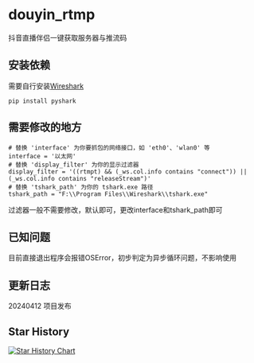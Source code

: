 # douyin_rtmp
抖音直播伴侣一键获取服务器与推流码

## 安装依赖

需要自行安装[Wireshark](https://www.wireshark.org/)

```pip install pyshark```

## 需要修改的地方

```
# 替换 'interface' 为你要抓包的网络接口，如 'eth0'、'wlan0' 等
interface = '以太网'
# 替换 'display_filter' 为你的显示过滤器
display_filter = '((rtmpt) && (_ws.col.info contains "connect")) || (_ws.col.info contains "releaseStream")'
# 替换 'tshark_path' 为你的 tshark.exe 路径
tshark_path = "F:\\Program Files\\Wireshark\\tshark.exe"
```

过滤器一般不需要修改，默认即可，更改interface和tshark_path即可

## 已知问题

目前直接退出程序会报错OSError，初步判定为异步循环问题，不影响使用

## 更新日志

20240412 项目发布


## Star History

<a href="https://star-history.com/#LFMJUN/douyin_rtmp&Date">
 <picture>
   <source media="(prefers-color-scheme: dark)" srcset="https://api.star-history.com/svg?repos=LFMJUN/douyin_rtmp&type=Date&theme=dark" />
   <source media="(prefers-color-scheme: light)" srcset="https://api.star-history.com/svg?repos=LFMJUN/douyin_rtmp&type=Date" />
   <img alt="Star History Chart" src="https://api.star-history.com/svg?repos=LFMJUN/douyin_rtmp&type=Date" />
 </picture>
</a>